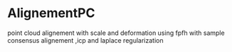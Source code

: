 # AlignementPC
point cloud alignement with scale and deformation using fpfh with sample consensus alignement ,icp and laplace regularization 
